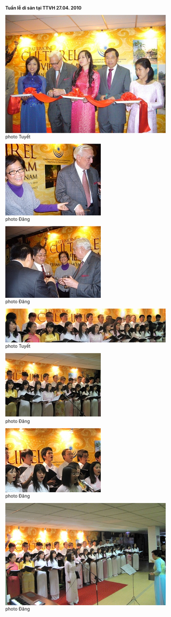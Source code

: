 <!--
title: Tuần lễ di sản tại TTVH 27.04. 2010
author: Nguyễn Tích Kỳ
status: completed
-->

**Tuần lễ di sản tại TTVH 27.04. 2010**  

![](1.jpg)  
photo Tuyết  

![](2.jpg)  
photo Đăng  

![](3.jpg)  
photo Đăng  

![](4.jpg)  
photo Tuyết 

![](5.jpg)  
photo Đăng  

![](6.jpg)  
photo Đăng 

![](7.jpg)  
photo Đăng